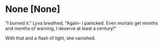 # None [None]
"I burned it." Lyva breathed, "Again- I panicked. Even mortals get months and months of warning, I deserve at least a century!"    

With that and a flash of light, she vanished.
